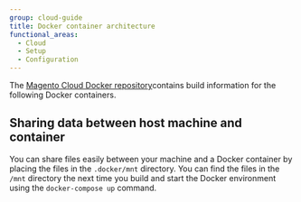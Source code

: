 ```yaml
---
group: cloud-guide
title: Docker container architecture
functional_areas:
  - Cloud
  - Setup
  - Configuration
---
```


The [Magento Cloud Docker repository][docker-repo]contains build information for the following Docker containers.

## Sharing data between host machine and container

You can share files easily between your machine and a Docker container by placing the files in the `.docker/mnt` directory. You can find the files in the `/mnt` directory the next time you build and start the Docker environment using the `docker-compose up` command.

[docker-repo]: https://github.com/magento/magento-cloud-docker